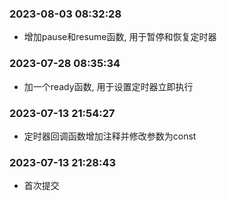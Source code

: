 ### 2023-08-03 08:32:28

- 增加pause和resume函数, 用于暂停和恢复定时器

### 2023-07-28 08:35:34

- 加一个ready函数, 用于设置定时器立即执行

### 2023-07-13 21:54:27

- 定时器回调函数增加注释并修改参数为const

### 2023-07-13 21:28:43

- 首次提交
